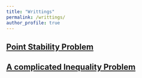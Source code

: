 ```yaml
---
title: "Writtings"
permalink: /writtings/
author_profile: true
---
```


[Point Stability Problem](https://wuzhuomath.github.io/files/Point%20Stability%20Problem.pdf)
---

[A complicated Inequality Problem](https://wuzhuomath.github.io/files/Inequality.pdf)
---


